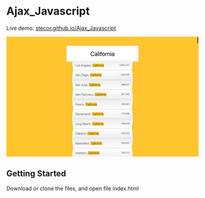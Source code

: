 # Ajax_Javascript


Live demo: [stecor.github.io/Ajax_Javascript](https://stecor.github.io/Ajax_Javascript/)

![](/screen.png)


## Getting Started

Download or clone the files, and open file index.html
